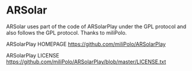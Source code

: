 # ARSolar

ARSolar uses part of the code of ARSolarPlay under the GPL protocol and also follows the GPL protocol.
Thanks to miliPolo.

ARSolarPlay HOMEPAGE
https://github.com/miliPolo/ARSolarPlay

ARSolarPlay LICENSE
https://github.com/miliPolo/ARSolarPlay/blob/master/LICENSE.txt
